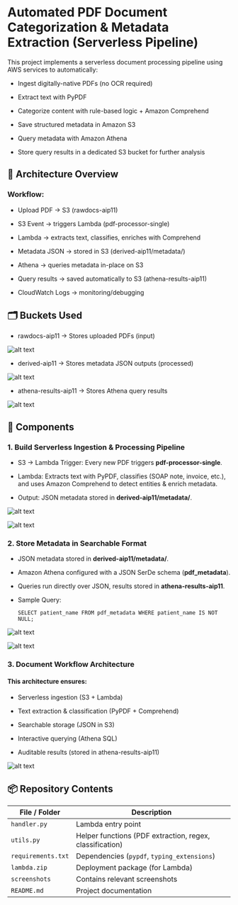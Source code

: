 # Automated PDF Document Categorization & Metadata Extraction (Serverless Pipeline)

This project implements a serverless document processing pipeline using AWS services to automatically:

- Ingest digitally-native PDFs (no OCR required)

- Extract text with PyPDF

- Categorize content with rule-based logic + Amazon Comprehend

- Save structured metadata in Amazon S3

- Query metadata with Amazon Athena

- Store query results in a dedicated S3 bucket for further analysis

## 🚀 Architecture Overview

### Workflow:

- Upload PDF → S3 (rawdocs-aip11)

- S3 Event → triggers Lambda (pdf-processor-single)

- Lambda → extracts text, classifies, enriches with Comprehend

- Metadata JSON → stored in S3 (derived-aip11/metadata/)

- Athena → queries metadata in-place on S3

- Query results → saved automatically to S3 (athena-results-aip11)

- CloudWatch Logs → monitoring/debugging

## 🗂️ Buckets Used

- rawdocs-aip11 → Stores uploaded PDFs (input)

![alt text](screenshots/rawDocs.png)

- derived-aip11 → Stores metadata JSON outputs (processed)

![alt text](screenshots/derived.png)

- athena-results-aip11 → Stores Athena query results

![alt text](screenshots/athena.png)

## 🔧 Components

### 1. Build Serverless Ingestion & Processing Pipeline

- S3 → Lambda Trigger: Every new PDF triggers **pdf-processor-single**.

- Lambda: Extracts text with PyPDF, classifies (SOAP note, invoice, etc.), and uses Amazon Comprehend to detect entities & enrich metadata.

- Output: JSON metadata stored in **derived-aip11/metadata/**.

![alt text](screenshots/lambda.png)

![alt text](screenshots/lambdaLogs.png)

### 2. Store Metadata in Searchable Format

- JSON metadata stored in **derived-aip11/metadata/**.

- Amazon Athena configured with a JSON SerDe schema (**pdf_metadata**).

- Queries run directly over JSON, results stored in **athena-results-aip11**.

- Sample Query:
    ```
    SELECT patient_name FROM pdf_metadata WHERE patient_name IS NOT NULL; 
    ```

![alt text](screenshots/queryResult.png)

![alt text](screenshots/tableCreationQuery.png)

### 3. Document Workflow Architecture

#### This architecture ensures:

- Serverless ingestion (S3 + Lambda)

- Text extraction & classification (PyPDF + Comprehend)

- Searchable storage (JSON in S3)

- Interactive querying (Athena SQL)

- Auditable results (stored in athena-results-aip11)

![alt text](screenshots/lambdaStructure.png)

## 📦 Repository Contents

| File / Folder        | Description                                  |
|-----------------------|----------------------------------------------|
| `handler.py`          | Lambda entry point                          |
| `utils.py`            | Helper functions (PDF extraction, regex, classification) |
| `requirements.txt`    | Dependencies (`pypdf`, `typing_extensions`) |
| `lambda.zip`          | Deployment package (for Lambda)             |
| `screenshots`         | Contains relevant screenshots                            |
| `README.md`           | Project documentation                       |



